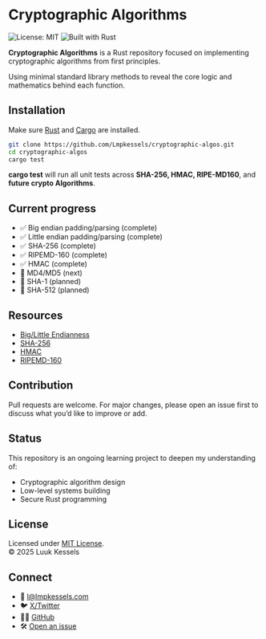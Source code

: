 # Cryptographic Algorithms

![License: MIT](https://img.shields.io/badge/License-MIT-green.svg)
![Built with Rust](https://img.shields.io/badge/Built%20with-Rust-red.svg)

**Cryptographic Algorithms** is a Rust repository focused on implementing cryptographic algorithms from first principles.

Using minimal standard library methods to reveal the core logic and mathematics behind each function.

## Installation

Make sure [Rust](https://rust-lang.org/tools/install/) and [Cargo](https://doc.rust-lang.org/cargo/getting-started/installation.html) are installed.

```bash
git clone https://github.com/Lmpkessels/cryptographic-algos.git
cd cryptographic-algos
cargo test
```

**cargo test** will run all unit tests across **SHA-256, HMAC, RIPE-MD160**, and **future crypto Algorithms**.

## Current progress

- ✅ Big endian padding/parsing (complete)
- ✅ Little endian padding/parsing (complete)
- ✅ SHA-256 (complete)
- ✅ RIPEMD-160 (complete)
- ✅ HMAC (complete)
- 🚧 MD4/MD5 (next)
- 🧩 SHA-1 (planned)
- 🧩 SHA-512 (planned)

## Resources

- [Big/Little Endianness](https://en.wikipedia.org/wiki/Endianness)
- [SHA-256](https://nvlpubs.nist.gov/nistpubs/FIPS/NIST.FIPS.180-4.pdf)
- [HMAC](https://nvlpubs.nist.gov/nistpubs/FIPS/NIST.FIPS.198-1.pdf)
- [RIPEMD-160](https://homes.esat.kuleuven.be/~bosselae/ripemd160/pdf/AB-9601/AB-9601.pdf)

## Contribution

Pull requests are welcome.
For major changes, please open an issue first to discuss what you’d like to improve or add.

## Status

This repository is an ongoing learning project to deepen my understanding of:

- Cryptographic algorithm design
- Low-level systems building
- Secure Rust programming

## License

Licensed under [MIT License](./LICENSE-MIT). <br/>
© 2025 Luuk Kessels

## Connect

- 📧 [l@lmpkessels.com](mailto:l@lmpkessels.com)
- 🐦 [X/Twitter](https://x.com/lmpkessels)
- 👨‍💻 [GitHub](https://github.com/Lmpkessels)
- 🛠️ [Open an issue](https://github.com/Lmpkessels/cryptographic-algos/issues)

